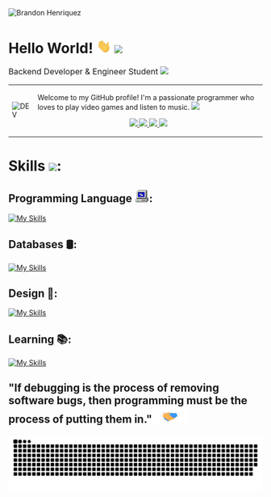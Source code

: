<div>
<img src="nombre.gif" alt="Brandon Henriquez" style="margin-bottom: 5px" />
</div>

# Hello World! <img src="https://github.com/SatYu26/SatYu26/blob/master/Assets/Hi.gif" width="29px">  <img src="https://github.com/TheDudeThatCode/TheDudeThatCode/blob/master/Assets/Earth.gif" width="24px">

<p style="font-size: 16px">Backend Developer & Engineer Student
<img src="https://media.giphy.com/media/WUlplcMpOCEmTGBtBW/giphy.gif" width="30"/>
</p>

<table border="0">
	<tr>
		<td>
		<img alt="DEV" src="https://media.giphy.com/media/ES9cAJlcxblRESzOH1/giphy.gif" />
	</td>
	<td>
			<p>Welcome to my GitHub profile!  I'm a passionate programmer who loves to play video games and listen to music. <img src="[https://media.giphy.com/media/WUlplcMpOCEmTGBtBW/giphy.gif](https://giphy.com/gifs/music-notes-jIWdDlz1s5a7k1o0w0)" width="30"/></p>
		<p align="center"> <a href="https://www.facebook.com/BrandonHenriquez02/"> <img src="https://img.icons8.com/fluent/35/000000/facebook.png" />  <a href="https://twitter.com/BranMej"> <img src="https://img.icons8.com/fluent/35/000000/twitter.png" /> </a> <a href="https://www.linkedin.com/in/brandon-henriquez-76a603241/"> <img src="https://img.icons8.com/color/35/000000/linkedin.png" /> </a> <a href="https://www.instagram.com/bran._.hm/"> <img src="https://img.icons8.com/fluent/35/000000/instagram-new.png" /> </a>
</p>
	</td>
   </tr>
</table>

# Skills <img src="https://github.com/TheDudeThatCode/TheDudeThatCode/blob/master/Assets/Medal.gif" width="29px">:

## Programming Language <img src="https://github.com/TheDudeThatCode/TheDudeThatCode/blob/master/Assets/PC.gif" width="29px">:
[![My Skills](https://skillicons.dev/icons?i=c,cs,cpp,py,php,java&perline=8)](https://skillicons.dev)

## Databases 🛢️: 
[![My Skills](https://skillicons.dev/icons?i=mysql,mongodb&perline=4)](https://skillicons.dev)

## Design 🎨:
[![My Skills](https://skillicons.dev/icons?i=pr,ps,ai,au,ae&perline=8)](https://skillicons.dev)

## Learning 📚:
[![My Skills](https://skillicons.dev/icons?i=azure,html,css,js,nodejs,react,dotnet,django,graphql,idea,kotlin&perline=12)](https://skillicons.dev)

## "If debugging is the process of removing software bugs, then programming must be the process of putting them in."<img src="https://github.com/SatYu26/SatYu26/blob/master/Assets/Handshake.gif" height="32px">

<div align="center">
  <a href="https://1999azzar.github.io/1999AZZAR/">
  <img  src="https://github.com/1999AZZAR/1999AZZAR/blob/main/resources/img/grid-snake.svg"
       alt="snake" /></a>
</div>
